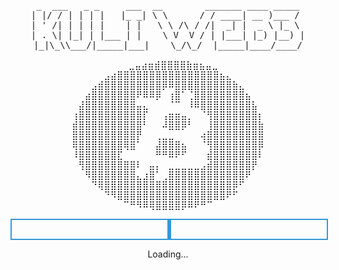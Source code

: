 <div align="center">
  
<pre>
 _  ___   _ _     ___  __        _______ ____ _____ 
| |/ / | | | |   |_ _| \ \      / / ____| __ )___ / 
| ' /| | | | |    | |   \ \ /\ / /|  _| |  _ \ |_ \ 
| . \| |_| | |___ | |    \ V  V / | |___| |_) |__) |
|_|\_\\___/|_____|___|    \_/\_/  |_____|____/____/

  ⠀⠀⠀⠀⠀⠀⠀⠀⣀⣤⣴⣶⣾⣿⣿⣿⣿⣷⣶⣦⣤⣀⠀⠀⠀⠀⠀⠀⠀⠀
⠀⠀⠀⠀⠀⣠⣴⣿⣿⣿⣿⣿⣿⣿⣿⣿⣿⣿⣿⣿⣿⣿⣿⣦⣄⠀⠀⠀⠀⠀
⠀⠀⠀⣠⣾⣿⣿⣿⣿⣿⣿⣿⣿⣿⡿⠿⣿⣿⣿⣿⣿⣿⣿⣿⣿⣷⣄⠀⠀⠀
⠀⠀⣴⣿⣿⣿⣿⣿⣿⣿⠟⠿⠿⡿⠀⢰⣿⠁⢈⣿⣿⣿⣿⣿⣿⣿⣿⣦⠀⠀
⠀⣼⣿⣿⣿⣿⣿⣿⣿⣿⣤⣄⠀⠀⠀⠈⠉⠀⠸⠿⣿⣿⣿⣿⣿⣿⣿⣿⣧⠀
⢰⣿⣿⣿⣿⣿⣿⣿⣿⣿⣿⡏⠀⠀⢠⣶⣶⣤⡀⠀⠈⢻⣿⣿⣿⣿⣿⣿⣿⡆
⣾⣿⣿⣿⣿⣿⣿⣿⣿⣿⣿⠃⠀⠀⠼⣿⣿⡿⠃⠀⠀⢸⣿⣿⣿⣿⣿⣿⣿⣷
⣿⣿⣿⣿⣿⣿⣿⣿⣿⣿⡟⠀⠀⢀⣀⣀⠀⠀⠀⠀⢴⣿⣿⣿⣿⣿⣿⣿⣿⣿
⢿⣿⣿⣿⣿⣿⣿⣿⢿⣿⠁⠀⠀⣼⣿⣿⣿⣦⠀⠀⠈⢻⣿⣿⣿⣿⣿⣿⣿⡿
⠸⣿⣿⣿⣿⣿⣿⣏⠀⠀⠀⠀⠀⠛⠛⠿⠟⠋⠀⠀⠀⣾⣿⣿⣿⣿⣿⣿⣿⠇
⠀⢻⣿⣿⣿⣿⣿⣿⣿⣿⠇⠀⣤⡄⠀⣀⣀⣀⣀⣀⣠⣾⣿⣿⣿⣿⣿⣿⡟⠀
⠀⠀⠻⣿⣿⣿⣿⣿⣿⣿⣄⣰⣿⠁⢀⣿⣿⣿⣿⣿⣿⣿⣿⣿⣿⣿⣿⠟⠀⠀
⠀⠀⠀⠙⢿⣿⣿⣿⣿⣿⣿⣿⣿⣿⣿⣿⣿⣿⣿⣿⣿⣿⣿⣿⣿⡿⠋⠀⠀⠀
⠀⠀⠀⠀⠀⠙⠻⣿⣿⣿⣿⣿⣿⣿⣿⣿⣿⣿⣿⣿⣿⣿⣿⣿⠟⠋⠀⠀⠀⠀
⠀⠀⠀⠀⠀⠀⠀⠀⠉⠛⠻⠿⢿⣿⣿⣿⣿⡿⠿⠟⠛⠉⠀⠀⠀⠀⠀⠀⠀⠀
</pre>

  <style>
    .container {
      width: 100%; /* Mengisi lebar penuh */
      max-width: 600px; /* Mengatur lebar maksimum */
      height: 30px;
      border: 2px solid #3498db;
      position: relative;
      overflow: hidden;
    }

    .filler {
      background-color: #3498db;
      height: 100%;
      width: 0;
      animation: fill 3s forwards;
    }

    @keyframes fill {
      to { width: 100%; }
    }
  </style>
  
  <div class="container">
    <div class="filler"></div>
  </div>
  <p>Loading...</p>
</div>
